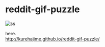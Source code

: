 # reddit-gif-puzzle

![ss](https://cloud.githubusercontent.com/assets/4569916/7670508/5d149736-fce2-11e4-932e-4bfebcb8d987.gif)

here.  
http://kurehajime.github.io/reddit-gif-puzzle/
